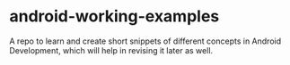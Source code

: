 # android-working-examples
A repo to learn and create short snippets of different concepts in Android Development, which will help in revising it later as well.
